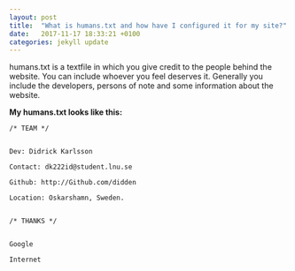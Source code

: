 ```yaml
---
layout: post
title:  "What is humans.txt and how have I configured it for my site?"
date:   2017-11-17 18:33:21 +0100
categories: jekyll update
---
```


humans.txt is a textfile in which you give credit to the people behind the website. You can include whoever you feel deserves it. Generally you include the developers, persons of note and some information about the website.

__My humans.txt looks like this:__

```
/* TEAM */


Dev: Didrick Karlsson

Contact: dk222id@student.lnu.se

Github: http://Github.com/didden                         
                                
Location: Oskarshamn, Sweden.
                             
    							
/* THANKS */


Google

Internet
```